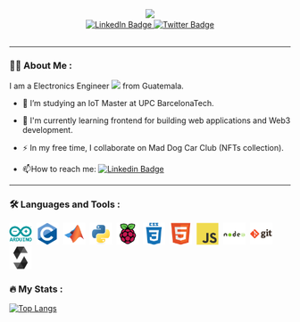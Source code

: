 <div id="header" align="center">
  <img src="https://media.giphy.com/media/Qo2dupDib32rkTY4hX/giphy.gif" width="220"/>
</div>


<div id="badges" align="center">
  <a href="https://www.linkedin.com/in/pedro-pablo7/">
    <img src="https://img.shields.io/badge/LinkedIn-blue?style=flat&logo=linkedin&logoColor=white" alt="LinkedIn Badge"/>
  </a>
 
  <a href="https://twitter.com/pdro7">
    <img src="https://img.shields.io/badge/Twitter-blue?style=flat&logo=twitter&logoColor=white" alt="Twitter Badge"/>
  </a>
</div>

<div id="viewCounter" align="center">
<img src="https://komarev.com/ghpvc/?username=Pdro77&style=flat-square&color=blue" alt=""/>
</div>

---

### :man_technologist: About Me :
I am a Electronics Engineer <img src="https://media.giphy.com/media/U22HxRRRXQDHrRwxz7/giphy.gif" width="30"> from Guatemala.

- :telescope: I’m studying an IoT Master at UPC BarcelonaTech.

- :seedling: I'm currently learning frontend for building web applications and Web3 development.

- :zap: In my free time, I collaborate on Mad Dog Car Club (NFTs collection).

- :mailbox:How to reach me: [![Linkedin Badge](https://img.shields.io/badge/-LinkedIn-blue?style=flat&logo=Linkedin&logoColor=white)](https://www.linkedin.com/in/pedro-pablo7/)



---

### :hammer_and_wrench: Languages and Tools :

<div>
  <img src="https://github.com/devicons/devicon/blob/master/icons/arduino/arduino-original-wordmark.svg"  title="Arduino" alt="Arduino" width="40" height="40"/>&nbsp;
  <img src="https://github.com/devicons/devicon/blob/master/icons/c/c-original.svg"  title="C" alt="C" width="40" height="40"/>&nbsp;
  <img src="https://github.com/devicons/devicon/blob/master/icons/matlab/matlab-original.svg"  title="Matlab" alt="Matlab" width="40" height="40"/>&nbsp;
  <img src="https://github.com/devicons/devicon/blob/master/icons/python/python-original.svg"  title="Phyton" alt="Phyton" width="40" height="40"/>&nbsp;
  <img src="https://github.com/devicons/devicon/blob/master/icons/raspberrypi/raspberrypi-original.svg"  title="RaspberryPi" alt="RaspberryPi" width="40" height="40"/>&nbsp;
  <img src="https://github.com/devicons/devicon/blob/master/icons/css3/css3-plain-wordmark.svg"  title="CSS3" alt="CSS" width="40" height="40"/>&nbsp;
  <img src="https://github.com/devicons/devicon/blob/master/icons/html5/html5-original.svg" title="HTML5" alt="HTML" width="40" height="40"/>&nbsp;
  <img src="https://github.com/devicons/devicon/blob/master/icons/javascript/javascript-original.svg" title="JavaScript" alt="JavaScript" width="40" height="40"/>&nbsp;
  <img src="https://github.com/devicons/devicon/blob/master/icons/nodejs/nodejs-original-wordmark.svg" title="NodeJS" alt="NodeJS" width="40" height="40"/>&nbsp;
  <img src="https://github.com/devicons/devicon/blob/master/icons/git/git-original-wordmark.svg" title="Git" **alt="Git" width="40" height="40"/>
  <img src="https://github.com/devicons/devicon/blob/master/icons/solidity/solidity-original.svg" title="Solidity" **alt="Solidity" width="40" height="40"/>
</div>

### :fire: My Stats :
[![Top Langs](https://github-readme-stats.vercel.app/api/top-langs/?username=Pdro77&layout=compact&theme=vue-dark)](https://github.com/anuraghazra/github-readme-stats)
